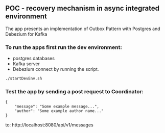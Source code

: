 ## POC - recovery mechanism in async integrated environment

The app presents an implementation of Outbox Pattern with Postgres and Debezium for Kafka

### To run the apps first run the dev environment:
- postgres databases
- Kafka server
- Debezium connect
by running the script.

``` bash
./startDevEnv.sh
```

### Test the app by sending a post request to Coordinator:
```
{
    "message": "Some example message...",
    "author": "Some example author name..."
}
```
to: http://localhost:8080/api/v1/messages